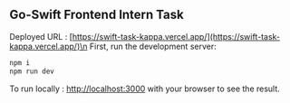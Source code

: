 
## Go-Swift Frontend Intern Task

Deployed URL : [https://swift-task-kappa.vercel.app/](https://swift-task-kappa.vercel.app/)\n
First, run the development server:

```bash
npm i
npm run dev

```

To run locally :  [http://localhost:3000](http://localhost:3000) with your browser to see the result.


